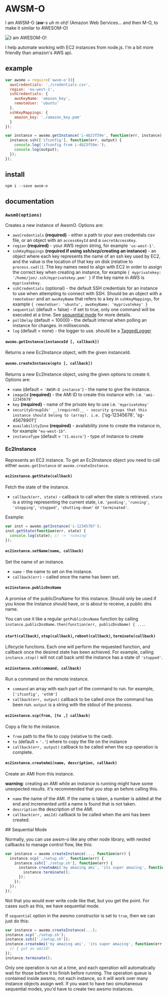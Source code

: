 AWSM-O
======
I am AWSM-O (**aw**-s *uh* m oh)! (Amazon Web Services... and then M-O, to make
it similar to AWESOM-O)

![I am AWESOM-O!](http://i.imgur.com/Aggwojh.jpg)

I help automate working with EC2 instances from node.js. I'm a bit more friendly
than amazon's AWS api.

## example

```javascript
var awsmo = require('awsm-o')({
  awsCredentials: './credentials.csv',
  region: 'eu-west-1',
  sshCredentials: {
    awsKeyName: 'amazon_key',
    remoteUser: 'ubuntu'
  },
  sshKeyMappings: {
    amazon_key: './amazon_key.pem'
  } 
});

var instance = awsmo.getInstance('i-4b23f59e', function(err, instance) {
  instance.ssh(['ifconfig'], function(err, output) {
    console.log('ifconfig from i-4b23f59e:');
    console.log(output);
  });
});
```

## install

```
npm i --save awsm-o
```

## documentation

### `AwsmO(options)`

Creates a new instance of AwsmO. Options are:

* `awsCredentials` __(required)__ - either a path to your aws credentials csv
  file, or an object with an `accessKeyId` and a `secretAccessKey`.
* `region` __(required)__ - your AWS region string, for example `'us-west-1'`.
* `sshKeyMappings` __(required if using ssh/scp/creating an instance)__ - an 
  object where each key represents the name of an ssh key used by EC2, and the
  value is the location of that key on disk (relative to `process.cwd()`). The key
  names need to align with EC2 in order to assign the correct key when creating an
  instance, for example `{ myprivatekey: '/home/jon/.ssh/myprivatekey.pem' }`
  if the key name in AWS is `myprivatekey`.
* `sshCredentials` (optional) - the default SSH credentials for an instance to use when
  attempting to connect with SSH. Should be an object with a `remoteUser` and
  an `awsKeyName` that refers to a key in `sshKeyMappings`, for example
  `{ remoteUser: 'ubuntu', awsKeyName: 'myprivatekey' }`
* `sequential` (default = false) - if set to true, only one command will be
  executed at a time. See [sequential mode](#sequential-mode) for more details.
* `pollDelay` (default = 10000) - the default interval when polling an instance
  for changes. in milliseconds.
* `log` (default = none) - the logger to use. should be a 
  [TaggedLogger](http://bitbucket.org/maghoff/tagged-logger)

#### `awsmo.getInstance(instanceId [, callback])`

Returns a new Ec2Instance object, with the given instanceId.

#### `awsmo.createInstance(opts [, callback])`

Returns a new Ec2Instance object, using the given options to create it. Options
are: 

* `name` (default = `'AWSM-O instance'`) - the name to give the instance. 
* `imageId` __(required)__ - the AMI ID to create this instance with.
  i.e. `'ami-12345678'`
* `key` __(required)__ - name of the private key to use i.e. `'myprivatekey'`
* `securityGroupIds' __(required)__ - security groups that this instance should
  belong to (array). i.e. `['sg-12345678', 'sg-45678901']`
* `availabilityZone` __(required)__ - availability zone to create the
  instance in, for example `"eu-west-1b"`.
* `instanceType` (default = `'t1.micro'`) - type of instance to create

### Ec2Instance

Represents an EC2 instance. To get an Ec2Instance object you need to call either
`awsmo.getInstance` or `awsmo.createInstance`.

#### `ec2instance.getState(callback)`

Fetch the state of the instance.

* `callback(err, state)` - callback to call when the state is retrieved. `state`
  is a string representing the current state, i.e. `'pending'`, `'running'`,
  `'stopping'`, `'stopped'`, `'shutting-down'` or `'terminated'`.

Example:

```javascript
var inst = awsmo.getInstance('i-12345787');
inst.getState(function(err, state) {
  console.log(state); // -> 'running'
});
```

#### `ec2instance.setName(name, callback)`

Set the name of an instance.

* `name` - the name to set on the instance.
* `callback(err)` - called once the name has been set.

#### `ec2instance.publicDnsName`

A promise of the publicDnsName for this instance. Should only be used if you know
the instance should have, or is about to receive, a public dns name.

You can use it like a regular `getPublicDnsName` function by calling 
`instance.publicDnsName.then(function(err, publicDnsName) { ...`.

#### `start(callback)`, `stop(callback)`, `reboot(callback)`, `terminate(callback)`

Lifecycle functions. Each one will perform the requested function, and callback
once the desired state has been achieved. For example, calling `instance.stop()`
will not call back until the instance has a state of `'stopped'`.

#### `ec2instance.ssh(command, callback)`

Run a command on the remote instance.

* `command` an array with each part of the command to run. for example, 
  `['ifconfig', 'eth0']`
* `callback(err, output)` callback to be called once the command has been run.
  `output` is a string with the stdout of the process. 

#### `ec2instance.scp(from, [to ,] callback)`

Copy a file to the instance.

* `from` path to the file to copy (relative to the cwd).
* `to` (default = `'.'`) where to copy the file on the instance
* `callback(err, output)` callback to be called when the scp operation is
  complete. 

#### `ec2instance.createAmi(name, description, callback)`

Create an AMI from this instance.

__warning__: creating an AMI while an instance is running might have some
unexpected results. it's recommended that you stop an before calling this.

* `name` the name of the AMI. If the name is taken, a number is added at the end
  and incremented until a name is found that is not taken.
* `description` the description of the AMI.
* `callback(err, amiId)` callback to be called when the ami has been created. 

<a name="sequential-mode"/>
## Sequential Mode

Normally, you can use awsm-o like any other node library, with nested callbacks
to manage control flow, like this:

```javascript
var instance = awsmo.createInstance(..., function(err) {
  instance.scp('./setup.sh', function(err) {
    instance.ssh(['./setup.sh'], function(err) {
      instance.createAmi('my amazing ami', 'its super amazing', function(err, amiid) {
        instance.terminate();
      });
    });
  });
});
```

Not that you would ever write code like that, but you get the point. For cases
such as this, we have sequential mode.

If `sequential` option in the awsmo constructor is set to `true`, then we 
can just do this:

```javascript
var instance = awsmo.createInstance(...);
instance.scp('./setup.sh');
instance.ssh(['./setup.sh']);
instance.createAmi('my amazing ami', 'its super amazing', function(err, amiId) {
  // I got an amiId!
});
instance.terminate();
```

Only one operation is run at a time, and each operation will automatically wait 
for those before it to finish before running. The operation queue is contained
inside awsmo, not each instance, so it will work over many instance objects assign
well. If you want to have two simultaneous sequential modes, you'd have to create 
two awsmo instances.
